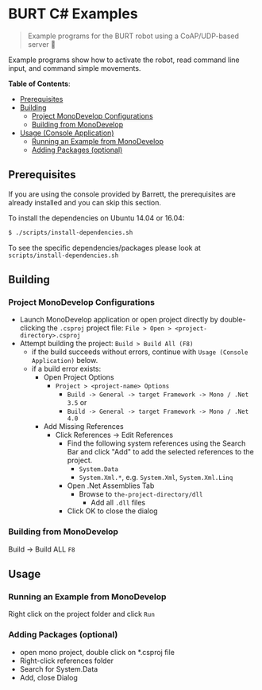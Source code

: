 # BURT C# Examples
> Example programs for the BURT robot using a CoAP/UDP-based server :robot:

Example programs show how to activate the robot, read command line input, and
command simple movements.

**Table of Contents**:
<!-- TOC depthFrom:2 depthTo:6 withLinks:1 updateOnSave:1 orderedList:0 -->

- [Prerequisites](#prerequisites)
- [Building](#building)
	- [Project MonoDevelop Configurations](#project-monodevelop-configurations)
	- [Building from MonoDevelop](#building-from-monodevelop)
- [Usage (Console Application)](#usage-console-application)
	- [Running an Example from MonoDevelop](#running-an-example-from-monodevelop)
	- [Adding Packages (optional)](#adding-packages-optional)

<!-- /TOC -->

## Prerequisites

If you are using the console provided by Barrett, the prerequisites are already
installed and you can skip this section.

To install the dependencies on Ubuntu 14.04 or 16.04:

```bash
$ ./scripts/install-dependencies.sh
```

To see the specific dependencies/packages please look at `scripts/install-dependencies.sh`

## Building

### Project MonoDevelop Configurations
- Launch MonoDevelop application or open project directly by double-clicking the `.csproj` project file: `File > Open > <project-directory>.csproj`
- Attempt building the project: `Build > Build All (F8)`
  - if the build succeeds without errors, continue with `Usage (Console Application)` below.
  - if a build error exists:
      - Open Project Options
        - `Project > <project-name> Options`
          - `Build -> General -> target Framework -> Mono / .Net 3.5` or
          - `Build -> General -> target Framework -> Mono / .Net 4.0`
      - Add Missing References
        - Click References -> Edit References
          - Find the following system references using the Search Bar and click "Add" to add the selected references to the project.
            - `System.Data`
            - `System.Xml.*`, e.g. `System.Xml`, `System.Xml.Linq`
          - Open .Net Assemblies Tab
            - Browse to `the-project-directory/dll`
              - Add all `.dll` files
          - Click OK to close the dialog

### Building from MonoDevelop

Build -> Build ALL `F8`

## Usage

### Running an Example from MonoDevelop

Right click on the project folder and click `Run`

### Adding Packages (optional)

- open mono project, double click on *.csproj file
- Right-click references folder
- Search for System.Data
- Add, close Dialog


